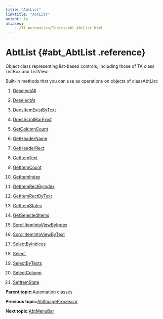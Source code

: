 ```yaml
--- 
title: "AbtList"
linktitle: "AbtList"
weight: 14
aliases: 
    - /TA_Automation/Topics/abt_AbtList.html
---
```

# AbtList {#abt_AbtList .reference}

Object class representing list-based controls, including those of TA class ListBox and ListView.

Built-in methods that you can use as operations on objects of classAbtList:

1.  [DeselectAll](../../TA_Automation/Topics/abt_DeselectAll_3.html)  

2.  [DeselectAt](../../TA_Automation/Topics/abt_DeselectAt_3.html)  

3.  [DoesItemExistByText](../../TA_Automation/Topics/abt_DoesItemExist_3.html)  

4.  [DoesScrollBarExist](../../TA_Automation/Topics/abt_DoesScrollBarExist_3.html)  

5.  [GetColumnCount](../../TA_Automation/Topics/abt_GetColumnCount_3.html)  

6.  [GetHeaderName](../../TA_Automation/Topics/abt_GetHeaderName_3.html)  

7.  [GetHeaderRect](../../TA_Automation/Topics/abt_GetHeaderRect_3.html)  

8.  [GetItemText](../../TA_Automation/Topics/abt_GetItemText_3.html)  

9.  [GetItemCount](../../TA_Automation/Topics/abt_GetItemCount_3.html)  

10. [GetItemIndex](../../TA_Automation/Topics/abt_GetItemIndex_3.html)  

11. [GetItemRectByIndex](../../TA_Automation/Topics/abt_GetItemRect_3.html)  

12. [GetItemRectByText](../../TA_Automation/Topics/abt_GetItemRect_4.html)  

13. [GetItemStates](../../TA_Automation/Topics/abt_GetItemStates_4.html)  

14. [GetSelectedItems](../../TA_Automation/Topics/abt_GetSelectedItems_3.html)  

15. [ScrollItemIntoViewByIndex](../../TA_Automation/Topics/abt_ScrollItemIntoView_3.html)  

16. [ScrollItemIntoViewByText](../../TA_Automation/Topics/abt_ScrollItemIntoView_4.html)  

17. [SelectByIndices](../../TA_Automation/Topics/abt_Select_3.html)  

18. [Select](../../TA_Automation/Topics/abt_Select_4.html)  

19. [SelectByTexts](../../TA_Automation/Topics/abt_Select_5.html)  

20. [SelectColumn](../../TA_Automation/Topics/abt_SelectColumn_3.html)  

21. [SetItemState](../../TA_Automation/Topics/abt_SetItemState_3.html)  


**Parent topic:**[Automation classes](../../TA_Automation/Topics/abt_methods_abt.html)

**Previous topic:**[AbtImageProcessor](../../TA_Automation/Topics/abt_ImageProcessor.html)

**Next topic:**[AbtMenuBar](../../TA_Automation/Topics/abt_AbtMenuBar.html)

